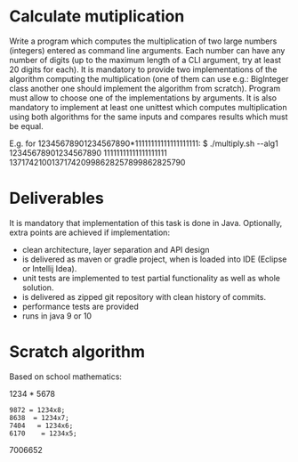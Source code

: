 Calculate mutiplication
=======================
Write a program which computes the multiplication of two large numbers (integers) entered as command line arguments. 
Each number can have any number of digits (up to the maximum length of a CLI argument, try at least 20 digits for each).
It is mandatory to provide two implementations of the algorithm computing the multiplication (one of them can use
e.g.: BigInteger class another one should implement the algorithm from scratch).
Program must allow to choose one of the implementations by arguments.
It is also mandatory to implement at least one unittest which computes multiplication using both algorithms for
the same inputs and compares results which must be equal.

E.g. for 12345678901234567890*11111111111111111111:
$ ./multiply.sh --alg1 12345678901234567890 11111111111111111111
137174210013717420998628257899862825790

Deliverables
============
It is mandatory that implementation of this task is done in Java. 
Optionally, extra points are achieved if implementation:
* clean architecture, layer separation and API design
* is delivered as maven or gradle project, when is loaded into IDE (Eclipse or Intellij Idea).
* unit tests are implemented to test partial functionality as well as whole solution.
* is delivered as zipped git repository with clean history of commits.
* performance tests are provided
* runs in java 9 or 10

Scratch algorithm
============
Based on school mathematics:

   1234
   *
   5678
   ~~~~
   9872 = 1234x8;
  8638  = 1234x7;
 7404   = 1234x6;
6170    = 1234x5;
~~~~~~~
7006652


